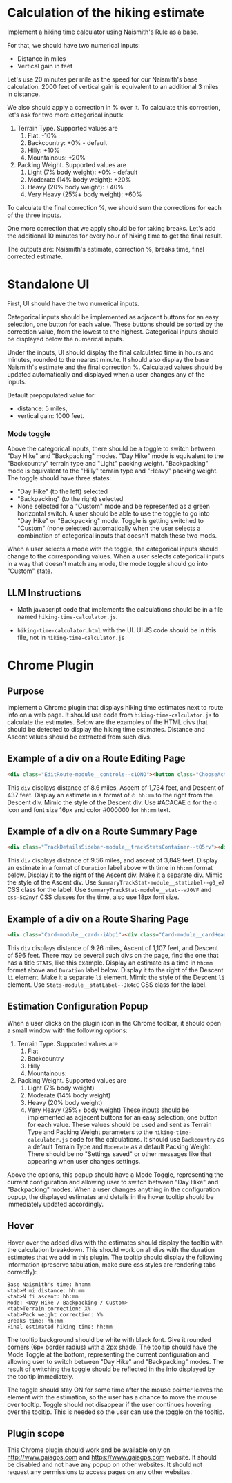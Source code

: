 # Calculation of the hiking estimate

Implement a hiking time calculator using Naismith's Rule as a base.

For that, we should have two numerical inputs: 
- Distance in miles
- Vertical gain in feet

Let's use 20 minutes per mile as the speed for our Naismith's base calculation.
2000 feet of vertical gain is equivalent to an additional 3 miles in distance.

We also should apply a correction in % over it.
To calculate this correction, let's ask for two more categorical inputs:

1. Terrain Type. Supported values are
    1. Flat: -10%
    2. Backcountry: +0% - default
    3. Hilly: +10%
    4. Mountainous: +20%
2. Packing Weight. Supported values are
    1. Light (7% body weight): +0% - default
    2. Moderate (14% body weight): +20%
    3. Heavy (20% body weight): +40%
    4. Very Heavy (25%+ body weight): +60%

To calculate the final correction %, we should sum the corrections for each of the three inputs.

One more correction that we apply should be for taking breaks. 
Let's add the additional 10 minutes for every hour of hiking time to get the final result.

The outputs are: Naismith's estimate, correction %, breaks time, final corrected estimate.

# Standalone UI

First, UI should have the two numerical inputs.

Categorical inputs should be implemented as adjacent buttons for an easy selection, one button for each value.
These buttons should be sorted by the correction value, from the lowest to the highest.
Categorical inputs should be displayed below the numerical inputs.

Under the inputs, UI should display the final calculated time in hours and minutes, rounded to the nearest minute.
It should also display the base Naismith's estimate and the final correction %.
Calculated values should be updated automatically and displayed when a user changes any of the inputs.

Default prepopulated value for:
- distance: 5 miles, 
- vertical gain: 1000 feet.

### Mode toggle
Above the categorical inputs, there should be a toggle to switch between "Day Hike" and "Backpacking" modes.
"Day Hike" mode is equivalent to the "Backcountry" terrain type and "Light" packing weight.
"Backpacking" mode is equivalent to the "Hilly" terrain type and "Heavy" packing weight.
The toggle should have three states: 
- "Day Hike" (to the left) selected
- "Backpacking" (to the right) selected
- None selected for a "Custom" mode
and be represented as a green horizontal switch.
A user should be able to use the toggle to go into "Day Hike" or "Backpacking" mode. Toggle is getting 
switched to "Custom" (none selected) automatically when the user selects a combination of 
categorical inputs that doesn't match these two mods.

When a user selects a mode with the toggle, the categorical inputs should change to the corresponding values.
When a user selects categorical inputs in a way that doesn't match any mode, the mode toggle should go into 
"Custom" state.

## LLM Instructions
- Math javascript code that implements the calculations should be
in a file named `hiking-time-calculator.js`.

- `hiking-time-calculator.html` with the UI. UI JS code should be in this file, not in `hiking-time-calculator.js`

# Chrome Plugin

## Purpose

Implement a Chrome plugin that displays hiking time estimates next to route info on a web page.
It should use code from `hiking-time-calculator.js` to calculate the estimates.
Below are the examples of the HTML divs that should be detected to display the hiking time estimates.
Distance and Ascent values should be extracted from such divs.

## Example of a div on a Route Editing Page

```html
<div class="EditRoute-module__controls--c1ONO"><button class="ChooseActivity-module__button--uedMb" aria-label="Hiking"><svg viewBox="0 0 36 36" preserveAspectRatio="xMidYMid meet" fill="none" xmlns="http://www.w3.org/2000/svg"><path d="M2.25 26.325C2.25 27.1407 2.25 30.9375 2.25 30.9375H6.75L7.425 29.85L8.25 30.9375H9.75L10.875 29.85L11.625 30.9375C12.1631 30.3695 12.6087 28.6875 13.5 28.6875H16.5C17.4887 28.6875 18.1975 30.3651 18.9 30.9375L19.575 30L21 30.9375H21.75L22.875 30L24 30.9375H24.75L26.1 29.925L26.775 30.9375C27.225 30.8625 27.75 30.525 28.2 30.45L29.175 29.475L29.7 30.075C30.075 29.925 30.525 29.775 30.9 29.625C30.9 29.625 32.9625 28.575 33.9375 27.675V24" stroke="currentColor" stroke-width="1.25" stroke-miterlimit="10" stroke-linecap="round" stroke-linejoin="round"></path><path d="M8.70044 8.0625H2.25035L2.25 26.4375H9.74997C11.0509 26.4375 11.4899 24.9375 12.75 24.9375H16.5C18.3947 24.9375 18.5066 26.4375 20.25 26.4375C22.4281 26.4375 27 26.4375 27 26.4375L33.6754 23.775C33.6754 23.775 32.025 18.825 26.25 21C26.25 21 17.475 18 15.75 14.25L15.75 5.0625H11.1754C9.8254 5.0625 8.70044 6.8625 8.70044 8.0625Z" stroke="currentColor" stroke-width="1.25" stroke-miterlimit="10" stroke-linecap="round" stroke-linejoin="round"></path><path d="M15.9756 10.1249C15.9756 10.1249 17.2506 8.47494 18.9006 9.59994C20.0256 10.3499 19.2006 11.7749 16.0506 11.2499" stroke="currentColor" stroke-width="1.25" stroke-miterlimit="10" stroke-linecap="round" stroke-linejoin="round"></path><path d="M2.25 21.5641L8.25 21.5642C9.31855 21.5642 10.0844 21.4928 10.5 22.3142L11.25 23.625" stroke="currentColor" stroke-width="1.25" stroke-miterlimit="10" stroke-linecap="round" stroke-linejoin="round"></path><path d="M26.25 21V24.375" stroke="currentColor" stroke-width="1.25" stroke-miterlimit="10" stroke-linecap="round" stroke-linejoin="round"></path><path d="M6 12.5625H2.25" stroke="currentColor" stroke-width="1.25" stroke-miterlimit="10" stroke-linecap="round" stroke-linejoin="round"></path><path d="M15.1504 10.3501H12.9004" stroke="currentColor" stroke-width="1.25" stroke-miterlimit="10" stroke-linecap="round" stroke-linejoin="round"></path><path d="M15.1504 13.3125H12.9004" stroke="currentColor" stroke-width="1.25" stroke-miterlimit="10" stroke-linecap="round" stroke-linejoin="round"></path><path d="M16.3492 15.6001L14.6992 17.3251" stroke="currentColor" stroke-width="1.25" stroke-miterlimit="10" stroke-linecap="round" stroke-linejoin="round"></path><path d="M18.5992 17.3999L16.9492 19.1999" stroke="currentColor" stroke-width="1.25" stroke-miterlimit="10" stroke-linecap="round" stroke-linejoin="round"></path><path d="M21.1492 18.8999L19.5742 20.6999" stroke="currentColor" stroke-width="1.25" stroke-miterlimit="10" stroke-linecap="round" stroke-linejoin="round"></path><path d="M23.8492 20.3999L22.1992 22.1999" stroke="currentColor" stroke-width="1.25" stroke-miterlimit="10" stroke-linecap="round" stroke-linejoin="round"></path></svg></button><div class="Stats-module__stats--KW1GI"><div><p>8.6 <span>mi</span></p></div><div><svg class="MuiSvgIcon-root MuiSvgIcon-fontSizeMedium css-7j8jl" focusable="false" color="#ACACAE" aria-hidden="true" viewBox="0 0 24 24"><path d="m4 12 1.41 1.41L11 7.83V20h2V7.83l5.58 5.59L20 12l-8-8z"></path></svg><p>1,734 <span>ft</span></p></div><div><svg class="MuiSvgIcon-root MuiSvgIcon-fontSizeMedium css-7j8jl" focusable="false" color="#ACACAE" aria-hidden="true" viewBox="0 0 24 24"><path d="m20 12-1.41-1.41L13 16.17V4h-2v12.17l-5.58-5.59L4 12l8 8z"></path></svg><p>437 <span>ft</span></p></div></div><div class="EditRoute-module__routeTitle--aneHj"><div aria-label="Change Color" class="MuiInputBase-root MuiInput-root MuiInputBase-colorPrimary MuiSelect-root css-w44391"><div tabindex="0" role="combobox" aria-expanded="false" aria-haspopup="listbox" class="MuiSelect-select MuiSelect-standard MuiInputBase-input MuiInput-input css-1wcjd45" style="border-radius: 4px; padding: 8px;"><div style="position: relative; height: 24px; width: 24px; background-color: rgb(87, 38, 194); border-radius: 4px;"></div></div><input aria-invalid="false" aria-hidden="true" tabindex="-1" class="MuiSelect-nativeInput css-147e5lo" value="#5726C2"></div><h4 class="MuiTypography-root MuiTypography-h4 css-48q68v" aria-label="Banff - day 4">Banff - day 4</h4><button class="MuiButtonBase-root MuiIconButton-root MuiIconButton-colorPrimary MuiIconButton-sizeMedium css-czf5nk" tabindex="0" type="button" aria-label="Edit"><svg width="22" height="22" fill="none" xmlns="http://www.w3.org/2000/svg"><path fill-rule="evenodd" clip-rule="evenodd" d="M15.708 3.39937C15.1755 2.86688 14.3121 2.86688 13.7796 3.39937L3.39939 13.7796C3.14367 14.0353 3 14.3822 3 14.7438V17.6364C3 18.3895 3.6105 18.9999 4.36358 18.9999H7.25614C7.61779 18.9999 7.96461 18.8563 8.22033 18.6006L18.6006 8.22038C19.1331 7.68787 19.1331 6.82452 18.6006 6.29201L15.708 3.39937ZM7.2552 17.6364H4.36257V14.7438L12.3864 6.71991L15.279 9.61249L7.2552 17.6364ZM16.279 8.61249L17.6354 7.25611L14.7428 4.36355L13.3864 5.71991L16.279 8.61249Z" fill="#2F7844"></path></svg></button></div><div aria-label="Graph Style" class="MuiInputBase-root MuiInput-root MuiInputBase-colorPrimary MuiSelect-root css-sj39ut"><div tabindex="0" role="combobox" aria-expanded="false" aria-haspopup="listbox" class="MuiSelect-select MuiSelect-standard MuiInputBase-input MuiInput-input css-1wcjd45" style="border-radius: 4px; padding: 0px; color: rgb(96, 97, 99); background-color: transparent;"><svg viewBox="0 0 48 48" fill="none" xmlns="http://www.w3.org/2000/svg" width="28" height="28"><path fill-rule="evenodd" clip-rule="evenodd" fill="currentColor" d="M11.25 9C11.25 5.27208 14.2721 2.25 18 2.25H30C33.7279 2.25 36.75 5.27208 36.75 9V39C36.75 42.7279 33.7279 45.75 30 45.75H18C14.2721 45.75 11.25 42.7279 11.25 39V9ZM18 3.75C15.5313 3.75 13.4605 5.45399 12.8997 7.75H35.1003C34.5395 5.45399 32.4687 3.75 30 3.75H18ZM12.75 36.25V9.25H35.25V36.25H12.75ZM12.75 37.75V39C12.75 41.8995 15.1005 44.25 18 44.25H30C32.8995 44.25 35.25 41.8995 35.25 39V37.75H12.75ZM30.75 15C30.75 14.5858 30.4142 14.25 30 14.25C29.5858 14.25 29.25 14.5858 29.25 15V32C29.25 32.4142 29.5858 32.75 30 32.75C30.4142 32.75 30.75 32.4142 30.75 32V15ZM25.25 19L25.25 32C25.25 32.4142 25.5858 32.75 26 32.75C26.4142 32.75 26.75 32.4142 26.75 32L26.75 19C26.75 18.5858 26.4142 18.25 26 18.25C25.5858 18.25 25.25 18.5858 25.25 19ZM21.25 32V23C21.25 22.5858 21.5858 22.25 22 22.25C22.4142 22.25 22.75 22.5858 22.75 23V32C22.75 32.4142 22.4142 32.75 22 32.75C21.5858 32.75 21.25 32.4142 21.25 32ZM17.25 27V32C17.25 32.4142 17.5858 32.75 18 32.75C18.4142 32.75 18.75 32.4142 18.75 32L18.75 27C18.75 26.5858 18.4142 26.25 18 26.25C17.5858 26.25 17.25 26.5858 17.25 27ZM24.5 41C24.5 41.2761 24.2761 41.5 24 41.5C23.7239 41.5 23.5 41.2761 23.5 41C23.5 40.7239 23.7239 40.5 24 40.5C24.2761 40.5 24.5 40.7239 24.5 41ZM26 41C26 42.1046 25.1046 43 24 43C22.8954 43 22 42.1046 22 41C22 39.8954 22.8954 39 24 39C25.1046 39 26 39.8954 26 41Z"></path></svg></div><input aria-invalid="false" aria-hidden="true" tabindex="-1" class="MuiSelect-nativeInput css-147e5lo" value=""></div><div class="EditRoute-module__routeControls--jh0Wz"><div class="EditRoute-module__routeControlsGroup--V_ShM"><span aria-label="Back to start (B)" class=""><button class="MuiButtonBase-root MuiIconButton-root MuiIconButton-sizeSmall css-lz5g3z" tabindex="0" type="button" aria-label="Back to Start" aria-keyshortcuts="b"><svg width="24" height="24" fill="none" xmlns="http://www.w3.org/2000/svg"><path d="M15.9942 16.0395L14.5453 17.3906L9.03711 11.8824L14.668 6.25146L16.0941 7.62543L12.8371 10.8824L22.0371 10.8824V12.8824L12.8371 12.8824L15.9942 16.0395Z" fill="currentcolor"></path><path d="M7 12C7 13.6569 5.65685 15 4 15C2.34315 15 1 13.6569 1 12C1 10.3432 2.34315 9.00001 4 9.00001C5.65685 9.00001 7 10.3432 7 12Z" fill="currentcolor"></path></svg></button></span><span aria-label="Out and back (O)" class=""><button class="MuiButtonBase-root MuiIconButton-root MuiIconButton-sizeSmall css-lz5g3z" tabindex="0" type="button" aria-label="out and back" aria-keyshortcuts="o"><svg width="24" height="24" fill="none" xmlns="http://www.w3.org/2000/svg"><path d="M7 8H20" stroke="currentColor" stroke-width="2"></path><path d="M17 16H4" stroke="currentColor" stroke-width="2"></path><path d="M17 4L21 8L17 12" stroke="currentColor" stroke-width="2"></path><path d="M7 20L3 16L7 12" stroke="currentColor" stroke-width="2"></path></svg></button></span><span aria-label="Reverse route (R)" class=""><button class="MuiButtonBase-root MuiIconButton-root MuiIconButton-sizeSmall css-lz5g3z" tabindex="0" type="button" aria-label="reverse route" aria-keyshortcuts="r"><svg width="24" height="24" fill="none" xmlns="http://www.w3.org/2000/svg"><path fill-rule="evenodd" clip-rule="evenodd" d="M12 16.4833L10.4865 18L4 11.5L10.4865 5L12 6.51667L7.02703 11.5L12 16.4833Z" fill="currentColor"></path><path fill-rule="evenodd" clip-rule="evenodd" d="M20 16.4833L18.4865 18L12 11.5L18.4865 5L20 6.51667L15.027 11.5L20 16.4833Z" fill="currentColor"></path></svg></button></span></div><div class="MuiDivider-root MuiDivider-fullWidth MuiDivider-vertical css-q2gd0r" role="separator" aria-orientation="vertical"></div><div class="EditRoute-module__routeControlsGroup--V_ShM"><span aria-label="Undo (Ctrl+Z)" class=""><button class="MuiButtonBase-root Mui-disabled MuiIconButton-root Mui-disabled MuiIconButton-sizeSmall css-lz5g3z" tabindex="-1" type="button" disabled="" aria-label="undo" aria-keyshortcuts="meta+u"><svg width="24" height="24" fill="none" xmlns="http://www.w3.org/2000/svg"><path d="M20 13.2856C20 8.88564 16.4 5.28564 12 5.28564C9.8 5.28564 7.8 6.28564 6 7.28564L4 5.28564V12.2856L11 12.2856L8 9.28564C8.9 7.98564 10.3 7.28564 12 7.28564C15.3 7.28564 18 9.98564 18 13.2856C18 14.8492 17.3939 16.278 16.4051 17.3488L17.863 18.7145C19.1876 17.2855 20 15.3758 20 13.2856Z" fill="currentColor"></path></svg></button></span><span aria-label="Redo (Ctrl+Y)" class=""><button class="MuiButtonBase-root Mui-disabled MuiIconButton-root Mui-disabled MuiIconButton-sizeSmall css-lz5g3z" tabindex="-1" type="button" disabled="" aria-label="redo" aria-keyshortcuts="meta+y"><svg width="24" height="24" fill="none" xmlns="http://www.w3.org/2000/svg"><path d="M4 13.2856C4 8.88564 7.6 5.28564 12 5.28564C14.2 5.28564 16.2 6.28564 18 7.28564L20 5.28564V12.2856L13 12.2856L16 9.28564C15.1 7.98564 13.7 7.28564 12 7.28564C8.7 7.28564 6 9.98564 6 13.2856C6 14.8492 6.6061 16.278 7.59494 17.3488L6.13704 18.7145C4.8124 17.2855 4 15.3758 4 13.2856Z" fill="currentColor"></path></svg></button></span></div><div class="MuiDivider-root MuiDivider-fullWidth MuiDivider-vertical css-q2gd0r" role="separator" aria-orientation="vertical"></div></div><div class="EditRoute-module__buttons--bTcum"><button class="MuiButtonBase-root MuiButton-root MuiButton-text MuiButton-textNeutral MuiButton-sizeSmall MuiButton-textSizeSmall MuiButton-colorNeutral MuiButton-root MuiButton-text MuiButton-textNeutral MuiButton-sizeSmall MuiButton-textSizeSmall MuiButton-colorNeutral css-1xo3xba" tabindex="0" type="button">Cancel</button><button class="MuiButtonBase-root MuiButton-root MuiButton-contained MuiButton-containedPrimary MuiButton-sizeSmall MuiButton-containedSizeSmall MuiButton-colorPrimary Mui-disabled MuiButton-root MuiButton-contained MuiButton-containedPrimary MuiButton-sizeSmall MuiButton-containedSizeSmall MuiButton-colorPrimary css-16733dr" tabindex="-1" type="button" disabled="">Save</button></div><div class="MuiDivider-root MuiDivider-fullWidth MuiDivider-vertical css-q2gd0r" role="separator" aria-orientation="vertical"></div><button class="MuiButtonBase-root MuiButton-root MuiButton-outlined MuiButton-outlinedPrimary MuiButton-sizeSmall MuiButton-outlinedSizeSmall MuiButton-colorPrimary MuiButton-root MuiButton-outlined MuiButton-outlinedPrimary MuiButton-sizeSmall MuiButton-outlinedSizeSmall MuiButton-colorPrimary css-ymcpwh" tabindex="0" type="button" aria-label="Old Editor" style="block-size: 29px; min-width: auto;"><svg viewBox="0 0 24 24" preserveAspectRatio="xMidYMid meet" fill="none" xmlns="http://www.w3.org/2000/svg" width="19" height="19"><path fill-rule="evenodd" clip-rule="evenodd" d="M4 3C3.44772 3 3 3.44772 3 4V20C3 20.5523 3.44772 21 4 21H20C20.5523 21 21 20.5523 21 20V14V13H19V14V19H5V5H10H11V3H10H4ZM14 5H17.5858L10.2929 12.2929L11.7071 13.7071L19 6.41421V10H21V4V3H20H14V5Z" fill="currentColor"></path></svg></button></div>
```

This `div` displays distance of 8.6 miles, Ascent of 1,734 feet, and Descent of 437 feet.
Display an estimate in a format of `⏱ hh:mm` to the right from the Descent div.
Mimic the style of the Descent div.
Use #ACACAE `⏱` for the `⏱` icon and font size 16px and color #000000 for `hh:mm` text.

## Example of a div on a Route Summary Page
```html
<div class="TrackDetailsSidebar-module__trackStatsContainer--tQ5rv"><div style="display: flex; gap: 16px;"><div><span class="SummaryTrackStat-module__statLabel--g0_e7">Distance</span><p class="MuiTypography-root MuiTypography-body1 SummaryTrackStat-module__stat--wJ0VF css-5c2nyf">9.56<span class="SummaryTrackStat-module__statLabel--g0_e7"> mi</span></p></div><div><span class="SummaryTrackStat-module__statLabel--g0_e7">Ascent</span><p class="MuiTypography-root MuiTypography-body1 SummaryTrackStat-module__stat--wJ0VF css-5c2nyf">3,849<span class="SummaryTrackStat-module__statLabel--g0_e7"> ft</span></p></div></div></div>
```

This `div` displays distance of 9.56 miles, and ascent of 3,849 feet.
Display an estimate in a format of `Duration` label above with time in `hh:mm` format below.
Display it to the right of the Ascent div.
Make it a separate div.
Mimic the style of the Ascent div.
Use `SummaryTrackStat-module__statLabel--g0_e7` CSS class for the label.
Use `SummaryTrackStat-module__stat--wJ0VF` and `css-5c2nyf` CSS classes for the time, also use 18px font size.

## Example of a div on a Route Sharing Page
```html
<div class="Card-module__card--iAbp1"><div class="Card-module__cardHeader--KHysE"><h2 class="Card-module__cardHeaderTitle--TW_Do">STATS</h2></div><div class="Card-module__cardContent--TAWgB"><div class="Stats-module__statsItem--DlArF"><svg class="MuiSvgIcon-root MuiSvgIcon-fontSizeMedium Stats-module__statsItemIcon--cZqyj css-7j8jl" focusable="false" aria-hidden="true" viewBox="0 0 24 24"><path d="M19.71 9.71 22 12V6h-6l2.29 2.29-4.17 4.17c-.39.39-1.02.39-1.41 0l-1.17-1.17c-1.17-1.17-3.07-1.17-4.24 0L2 16.59 3.41 18l5.29-5.29c.39-.39 1.02-.39 1.41 0l1.17 1.17c1.17 1.17 3.07 1.17 4.24 0z"></path></svg><div class="Stats-module__statsItemText--OKrSu"><div class="Stats-module__statsItemTextValue--DE1cK">9.26 mi</div><div class="Stats-module__statLabel--Jk4cC">Distance</div></div></div><hr class="MuiDivider-root MuiDivider-fullWidth Stats-module__divider--Zmg4s css-1wh3qu1"><div class="Stats-module__statsInfo--jbi9I"><ul><li><strong>1,107 ft</strong><div class="Stats-module__statLabel--Jk4cC">Ascent</div></li><li><strong>596 ft</strong><div class="Stats-module__statLabel--Jk4cC">Descent</div></li></ul></div></div></div>
```
This `div` displays distance of 9.26 miles, Ascent of 1,107 feet, and Descent of 596 feet.
There may be several such divs on the page, find the one that has a title `STATS`, like this example.
Display an estimate as a time in `hh:mm` format above and `Duration` label below.
Display it to the right of the Descent `li` element.
Make it a separate `li` element.
Mimic the style of the Descent `li` element.
Use `Stats-module__statLabel--Jk4cC` CSS class for the label.

## Estimation Configuration Popup
When a user clicks on the plugin icon in the Chrome toolbar, it should open a small window with the following options:
1. Terrain Type. Supported values are
   1. Flat
   2. Backcountry
   3. Hilly
   4. Mountainous:
2. Packing Weight. Supported values are
   1. Light (7% body weight)
   2. Moderate (14% body weight)
   3. Heavy (20% body weight)
   4. Very Heavy (25%+ body weight)
      These inputs should be implemented as adjacent buttons for an easy selection, one button for each value.
      These values should be used and sent as Terrain Type and Packing Weight parameters to the `hiking-time-calculator.js` code for the calculations.
      It should use `Backcountry` as a default Terrain Type and `Moderate` as a default Packing Weight.
      There should be no "Settings saved" or other messages like that appearing when user changes settings.

Above the options, this popup should have a Mode Toggle, representing the current configuration and allowing user
to switch between "Day Hike" and "Backpacking" modes.
When a user changes anything in the configuration popup, the displayed estimates 
and details in the hover tooltip should be immediately updated accordingly.

## Hover

Hover over the added divs with the estimates should display the tooltip with the calculation breakdown.
This should work on all divs with the duration estimates that we add in this plugin.
The tooltip should display the following information (preserve tabulation, make sure css styles are rendering tabs correctly):
```
Base Naismith's time: hh:mm 
<tab>M mi distance: hh:mm
<tab>N fi ascent: hh:mm
Mode: <Day Hike / Backpacking / Custom>
<tab>Terrain correction: X%
<tab>Pack weight correction: Y%
Breaks time: hh:mm
Final estimated hiking time: hh:mm
```
The tooltip background should be white with black font. Give it rounded corners (6px border radius) with a 2px shade.
The tooltip should have the Mode Toggle at the bottom, representing the current configuration and allowing user
to switch between "Day Hike" and "Backpacking" modes. 
The result of switching the toggle should be reflected in the info displayed by the tooltip immediately.

The toggle should stay ON for some time after the mouse pointer leaves the element with the estimation, 
so the user has a chance to move the mouse over tooltip.
Toggle should not disappear if the user continues hovering over the tooltip.
This is needed so the user can use the toggle on the tooltip.

## Plugin scope

This Chrome plugin should work and be available only on http://www.gaiagps.com and https://www.gaiagps.com website.
It should be disabled and not have any popup on other websites.
It should not request any permissions to access pages on any other websites.